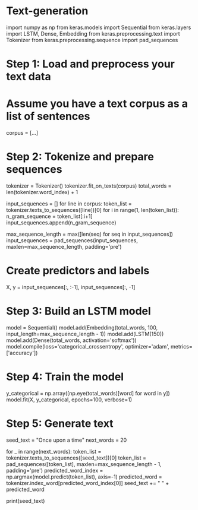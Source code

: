 # Text-generation
import numpy as np
from keras.models import Sequential
from keras.layers import LSTM, Dense, Embedding
from keras.preprocessing.text import Tokenizer
from keras.preprocessing.sequence import pad_sequences

# Step 1: Load and preprocess your text data
# Assume you have a text corpus as a list of sentences
corpus = [...]

# Step 2: Tokenize and prepare sequences
tokenizer = Tokenizer()
tokenizer.fit_on_texts(corpus)
total_words = len(tokenizer.word_index) + 1

input_sequences = []
for line in corpus:
    token_list = tokenizer.texts_to_sequences([line])[0]
    for i in range(1, len(token_list)):
        n_gram_sequence = token_list[:i+1]
        input_sequences.append(n_gram_sequence)

max_sequence_length = max([len(seq) for seq in input_sequences])
input_sequences = pad_sequences(input_sequences, maxlen=max_sequence_length, padding='pre')

# Create predictors and labels
X, y = input_sequences[:, :-1], input_sequences[:, -1]

# Step 3: Build an LSTM model
model = Sequential()
model.add(Embedding(total_words, 100, input_length=max_sequence_length - 1))
model.add(LSTM(150))
model.add(Dense(total_words, activation='softmax'))
model.compile(loss='categorical_crossentropy', optimizer='adam', metrics=['accuracy'])

# Step 4: Train the model
y_categorical = np.array([np.eye(total_words)[word] for word in y])
model.fit(X, y_categorical, epochs=100, verbose=1)

# Step 5: Generate text
seed_text = "Once upon a time"
next_words = 20

for _ in range(next_words):
    token_list = tokenizer.texts_to_sequences([seed_text])[0]
    token_list = pad_sequences([token_list], maxlen=max_sequence_length - 1, padding='pre')
    predicted_word_index = np.argmax(model.predict(token_list), axis=-1)
    predicted_word = tokenizer.index_word[predicted_word_index[0]]
    seed_text += " " + predicted_word

print(seed_text)
